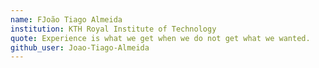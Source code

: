 ```yaml
---
name: FJoão Tiago Almeida
institution: KTH Royal Institute of Technology
quote: Experience is what we get when we do not get what we wanted.
github_user: Joao-Tiago-Almeida
---
```

